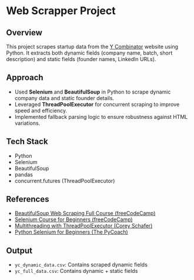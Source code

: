 # Web Scrapper Project

## Overview

This project scrapes startup data from the [Y Combinator](https://www.ycombinator.com/companies) website using Python. It extracts both dynamic fields (company name, batch, short description) and static fields (founder names, LinkedIn URLs).

## Approach

- Used **Selenium** and **BeautifulSoup** in Python to scrape dynamic company data and static founder details.
- Leveraged **ThreadPoolExecutor** for concurrent scraping to improve speed and efficiency.
- Implemented fallback parsing logic to ensure robustness against HTML variations.

## Tech Stack

- Python  
- Selenium  
- BeautifulSoup  
- pandas  
- concurrent.futures (ThreadPoolExecutor)

## References
- [BeautifulSoup Web Scraping Full Course (freeCodeCamp)](https://youtu.be/XVv6mJpFOb0?si=pQbPLTdTaUGL3EHK)
- [Selenium Course for Beginners (freeCodeCamp)](https://youtu.be/j7VZsCCnptM?si=DpfO9lGYg5vMv3dk)
- [Multithreading with ThreadPoolExecutor (Corey Schafer)](https://youtu.be/IEEhzQoKtQU?si=ih0Pnj6Jqr0ZqVwd)  
- [Python Selenium for Beginners (The PyCoach)](https://youtu.be/UOsRrxMKJYk?si=C3UlK-OQhfH1WAB9)  


## Output

- `yc_dynamic_data.csv`: Contains scraped dynamic fields  
- `yc_full_data.csv`: Contains dynamic + static fields  




